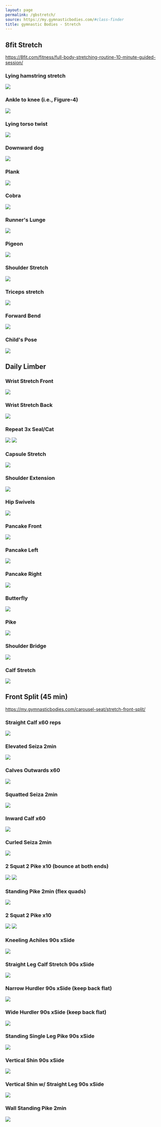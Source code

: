 ```yaml
---
layout: page
permalink: /gbstretch/
source: https://my.gymnasticbodies.com/#class-finder
title: gymnastic Bodies - Stretch
---
```

<style>
td { 
  width: 50%;
  text-align: center; 
  vertical-align: text-top;
  padding: 0.2em !important;
}
tr {}
</style>

## 8fit Stretch

https://8fit.com/fitness/full-body-stretching-routine-10-minute-guided-session/

### Lying hamstring stretch
![](https://images.ctfassets.net/90pc6zknij8o/1OjueJbaePnjTsg3NAH9ev/e221a82e97d49bd562f84423e3d10970/stretching-outdoors-back-e1533220138457.jpg?w=900&h=600&q=50&fm=webp)
### Ankle to knee (i.e., Figure-4)
![](https://images.ctfassets.net/90pc6zknij8o/6FWz2SECpoVsrGmTUdKfMK/06338614875c84149f83a9c8a8880dfc/stretching-session-guided-backpain-e1532348385784.jpg?w=900&h=599&q=50&fm=webp)
### Lying torso twist
![](https://images.ctfassets.net/90pc6zknij8o/3KSEAjUZNqsdA6RCeZac9l/5a08db146fec36ee5419b2b87a933dcd/stretching-outdoors-full-body-e1533220273303.jpg?w=900&h=600&q=50&fm=webp)
### Downward dog
![](https://images.ctfassets.net/90pc6zknij8o/1Yb8bI8V7UY2p7AhVgpYa1/821583dfd3c7a8f72c2044c9e013e0ca/stretching-outdoors-downward-dog-e1533220341232.jpg?w=900&h=600&q=50&fm=webp)
### Plank
![](https://images.ctfassets.net/90pc6zknij8o/5HUveTggl0qj1F6t3fVxlP/d9f4869b068ba7b1376aee4e575576e2/stretching-session-cobra-e1533220404436.jpg?w=900&h=600&q=50&fm=webp)
### Cobra
![](https://images.ctfassets.net/90pc6zknij8o/2OXvoCp1MA47wgDZM1xzqk/0cfc25347f82b6fece571920844a367a/stretching-session-cobra-outdoors-e1533220478861.jpg?w=900&h=600&q=50&fm=webp)
### Runner's Lunge
![](https://images.ctfassets.net/90pc6zknij8o/5Mnk2vDlFyFLLaBnssJffd/10612b4ff62fc3ed9272e4390c4ab93a/stretching-session-runners-lunge-e1533220551976.jpg?w=900&h=600&q=50&fm=webp)
### Pigeon
![](https://images.ctfassets.net/90pc6zknij8o/240eOvJ0DoFBEiKlCvhaJJ/e47d6bae0700492d75b04104b0205347/stretching-session-pigeon-posture-e1533220641850.jpg?w=900&h=600&q=50&fm=webp)
### Shoulder Stretch
![](https://images.ctfassets.net/90pc6zknij8o/2K19etZLKmJapm0PWAtWUG/702c9e9e5e16c4ed074918d49744d40a/stretching-session-shoulder-stretch-e1533220707724.jpg?w=900&h=600&q=50&fm=webp)
### Triceps stretch
![](https://images.ctfassets.net/90pc6zknij8o/1feWHrVBqulPhJdJw29YGJ/d26cf9a6a039361f487bbaf6f2b64294/stretching-session-triceps-stretch-1-e1533220940401.jpg?w=900&h=600&q=50&fm=webp)
### Forward Bend
![](https://images.ctfassets.net/90pc6zknij8o/16sHUPJWWzcpSq4oatlEuQ/e73a75fe21a7937c6903c9ad9a7e2c3f/stretching-outdoors-forward-bend.jpg?w=1000&h=667&q=50&fm=webp)
### Child's Pose
![](https://images.ctfassets.net/90pc6zknij8o/2R3zu3uLp3hw19nADk7vP7/f2dd415acfc4f69d31b70d3165272e56/stretching-childs-pose-e1533220886587.jpg?w=900&h=600&q=50&fm=webp)

## Daily Limber

###  Wrist Stretch Front 
![](/assets/img/gymnasticbodies/wrist-stretch-front.png) 
### Wrist Stretch Back 
![](/assets/img/gymnasticbodies/wrist-stretch-back.png)
### Repeat 3x Seal/Cat
![](/assets/img/gymnasticbodies/seal-stretch.png) 
![](/assets/img/gymnasticbodies/cat-stretch.png)
### Capsule Stretch
![](/assets/img/gymnasticbodies/capsule-stretch.png) 
### Shoulder Extension
![](/assets/img/gymnasticbodies/shoulder-extension.png)
### Hip Swivels
![](/assets/img/gymnasticbodies/hip-swivels.png) 
### Pancake Front
![](/assets/img/gymnasticbodies/pancake-front.png)
### Pancake Left
![](/assets/img/gymnasticbodies/pancake-left.png) 
### Pancake Right
![](/assets/img/gymnasticbodies/pancake-right.png)
### Butterfly
![](/assets/img/gymnasticbodies/butterfly.png) 
### Pike
![](/assets/img/gymnasticbodies/pike-stretch.png)
### Shoulder Bridge
![](/assets/img/gymnasticbodies/shoulder-bridge.png) 
### Calf Stretch
![](/assets/img/gymnasticbodies/calf-stretch.png)

## Front Split (45 min)

https://my.gymnasticbodies.com/carousel-seat/stretch-front-split/

### Straight Calf x60 reps
![](/assets/img/gymnasticbodies/fs-straight-calf.png)
### Elevated Seiza 2min
![](/assets/img/gymnasticbodies/fs-seiza.png)
### Calves Outwards x60
![](/assets/img/gymnasticbodies/fs-calves-outward.png)
### Squatted Seiza 2min
![](/assets/img/gymnasticbodies/fs-squatted-seiza.png)
### Inward Calf x60
![](/assets/img/gymnasticbodies/fs-inward-calf.png)
### Curled Seiza 2min
![](/assets/img/gymnasticbodies/fs-curled-seiza.png)
### 2 Squat 2 Pike x10 (bounce at both ends)
![](/assets/img/gymnasticbodies/fs-2-pike.png)
![](/assets/img/gymnasticbodies/fs-2-squat.png)
### Standing Pike 2min (flex quads)
![](/assets/img/gymnasticbodies/fs-standing-pike.png)
### 2 Squat 2 Pike x10
![](/assets/img/gymnasticbodies/fs-2-pike.png)
![](/assets/img/gymnasticbodies/fs-2-squat.png)
### Kneeling Achiles 90s xSide 
![](/assets/img/gymnasticbodies/fs-kneeling-achiles.png)
### Straight Leg Calf Stretch 90s xSide
![](/assets/img/gymnasticbodies/fs-straight-leg-calf-stretch.png)
### Narrow Hurdler 90s xSide (keep back flat)
![](/assets/img/gymnasticbodies/fs-narrow-hurdler.png)
### Wide Hurdler 90s xSide (keep back flat)
![](/assets/img/gymnasticbodies/fs-wide-hurdler.png)
### Standing Single Leg Pike 90s xSide
![](/assets/img/gymnasticbodies/fs-single-leg-pike.png)
### Vertical Shin 90s xSide
![](/assets/img/gymnasticbodies/fs-vertical-shin.png)
### Vertical Shin w/ Straight Leg 90s xSide
![](/assets/img/gymnasticbodies/fs-vertical-shin-straight-leg.png)
### Wall Standing Pike 2min
![](/assets/img/gymnasticbodies/fs-wall-standing-pike.png)
